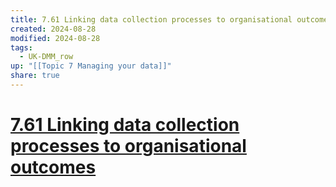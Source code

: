 ```yaml
---
title: 7.61 Linking data collection processes to organisational outcomes
created: 2024-08-28
modified: 2024-08-28
tags:
  - UK-DMM_row
up: "[[Topic 7 Managing your data]]"
share: true
---
```

# [7.61 Linking data collection processes to organisational outcomes](7.61%20Linking%20data%20collection%20processes%20to%20organisational%20outcomes.md)
